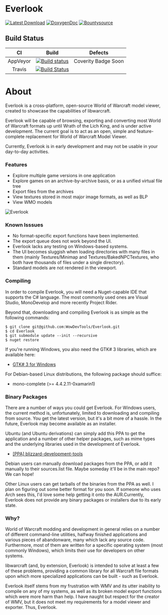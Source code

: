 # Everlook
[![Latest Download](https://img.shields.io/badge/Latest-Download-blue.svg)](https://ci.appveyor.com/api/projects/majorcyto/everlook/artifacts/) [![DoxygenDoc](https://img.shields.io/badge/Docs-Doxygen-red.svg)](http://everlookdocs.wowdev.info/)
[![Bountysource](https://www.bountysource.com/badge/tracker?tracker_id=34637447)](https://www.bountysource.com/trackers/34637447-wowdevtools-everlook?utm_source=44433103&utm_medium=shield&utm_campaign=TRACKER_BADGE)

## Build Status

CI | Build | Defects
:------------: | :------------: | :------------:
AppVeyor | [![Build status](https://ci.appveyor.com/api/projects/status/lf5swhbglpcuni33/branch/master?svg=true)](https://ci.appveyor.com/project/majorcyto/everlook/branch/master) | Coverity Badge Soon
Travis | [![Build Status](https://travis-ci.org/WowDevTools/Everlook.svg?branch=master)](https://travis-ci.org/WowDevTools/Everlook) | 

# About #
Everlook is a cross-platform, open-source World of Warcraft model viewer, created to showcase the capabilities of libwarcraft.

Everlook will be capable of browsing, exporting and converting most World of Warcraft formats up until 
Wrath of the Lich King, and is under active development. The current goal is to act as an open, simple
and feature-complete replacement for World of Warcraft Model Viewer.

Currently, Everlook is in early development and may not be usable in your day-to-day activities.

### Features
* Explore multiple game versions in one application
* Explore games on an archive-by-archive basis, or as a unified virtual file tree
* Export files from the archives
* View textures stored in most major image formats, as well as BLP
* View WMO models

![Everlook](https://i.imgur.com/ZusgxJ7.png)

### Known Isssues
* No format-specific export functions have been implemented.
* The export queue does not work beyond the UI.
* Everlook lacks any testing on Windows-based systems.
* The UI becomes sluggish when loading directories with many files in them (mainly Textures/Minimap and Textures/BakedNPCTextures, who both have thousands of files under a single directory).
* Standard models are not rendered in the viewport.

### Compiling
In order to compile Everlook, you will need a Nuget-capable IDE that supports the C# language. The most commonly used ones are Visual Studio, MonoDevelop and more recently Project Rider. 

Beyond that, downloading and compiling Everlook is as simple as the following commands:

    $ git clone git@github.com:WowDevTools/Everlook.git
    $ cd Everlook
    $ git submodule update --init --recursive
    $ nuget restore

If you're running Windows, you also need the GTK# 3 libraries, which are available here:
* [GTK# 3 for Windows](https://download.gnome.org/binaries/win32/gtk-sharp/2.99/gtk-sharp-2.99.3.msi)

For Debian-based Linux distributions, the following package should suffice:
* mono-complete (>= 4.4.2.11-0xamarin1)

### Binary Packages
There are a number of ways you could get Everlook. For Windows users, the current method is, unfortunately, limited to downloading and compiling from source. You get the latest version, but it's a bit more of a hassle. In the future, Everlook may become available as an installer.

Ubuntu (and Ubuntu derivations) can simply add this PPA to get the application and a number of other helper packages, such as mime types and the underlying libraries used in the development of Everlook.

* [[PPA] blizzard-development-tools](https://launchpad.net/~jarl-gullberg/+archive/ubuntu/blizzard-dev-tools)

Debian users can manually download packages from the PPA, or add it manually to their sources.list file. Maybe someday it'll be in the main repo? We can hope!

Other Linux users can get tarballs of the binaries from the PPA as well. I plan on figuring out some better format for you soon. If someone who uses Arch sees this, I'd love some help getting it onto the AUR.Currently, Everlook does not provide any binary packages or installers due to its early state.

### Why?
World of Warcraft modding and development in general relies on a number of different command-line utilities, halfway finished applications and various pieces of abandonware, many which lack any source code. Furthermore, most of them are written for a specific operating system (most commonly Windows), which limits their use for developers on other systems.

libwarcraft (and, by extension, Everlook) is intended to solve at least a few of these problems, providing a common library for all Warcraft file formats upon which more specialized applications can be built - such as Everlook. 

Everlook itself stems from my frustration with WMV and its utter inability to compile on any of my systems, as well as its broken model export functions which were more harm than help. I have naught but respect for the creator of WMV, but it does not meet my requirements for a model viewer and exporter. Thus, Everlook.
